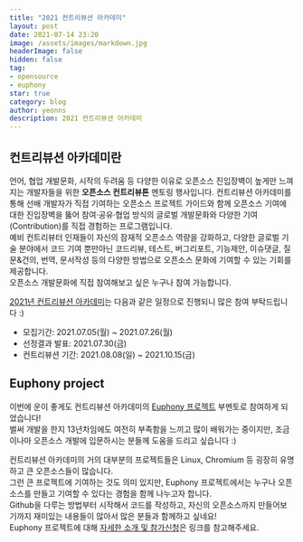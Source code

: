 ```yaml
---
title: "2021 컨트리뷰션 아카데미"
layout: post
date: 2021-07-14 23:20
image: /assets/images/markdown.jpg
headerImage: false
hidden: false
tag:
- opensource
- euphony
star: true
category: blog
author: yeonns
description: 2021 컨트리뷰션 아카데미
---
```


## 컨트리뷰션 아카데미란

언어, 협업 개발문화, 시작의 두려움 등 다양한 이유로 오픈소스 진입장벽이 높게만 느껴지는 개발자들을 위한 **오픈소스 컨트리뷰톤** 멘토링 행사입니다.   컨트리뷰션 아카데미를 통해 선배 개발자가 직접 기여하는 오픈소스 프로젝트 가이드와 함께 오픈소스 기여에 대한 진입장벽을 뚫어 참여·공유·협업 방식의 글로벌 개발문화와 다양한 기여(Contribution)를 직접 경험하는 프로그램입니다.  
예비 컨트리뷰터 인재들이 자신의 잠재적 오픈소스 역량을 강화하고, 다양한 글로벌 기술 분야에서 코드 기여 뿐만아닌 코드리뷰, 테스트, 버그리포트, 기능제안, 이슈댓글, 질문&건의, 번역, 문서작성 등의 다양한 방법으로 오픈소스 문화에 기여할 수 있는 기회를 제공합니다.  
오픈소스 개발문화에 직접 참여해보고 싶은 누구나 참여 가능합니다.  

[2021년 컨트리뷰션 아카데미][1]는 다음과 같은 일정으로 진행되니 많은 참여 부탁드립니다 :)    
* 모집기간: 2021.07.05(월) ~ 2021.07.26(월)
* 선정결과 발표: 2021.07.30(금)
* 컨트리뷰션 기간: 2021.08.08(일) ~ 2021.10.15(금)

## Euphony project

이번에 운이 좋게도 컨트리뷰션 아카데미의 [Euphony 프로젝트][2] 부멘토로 참여하게 되었습니다!  
벌써 개발을 한지 13년차임에도 여전히 부족함을 느끼고 많이 배워가는 중이지만, 조금이나마 오픈소스 개발에 입문하시는 분들께 도움을 드리고 싶습니다 :)

컨트리뷰션 아카데미의 거의 대부분의 프로젝트들은 Linux, Chromium 등 굉장히 유명하고 큰 오픈소스들이 많습니다.  
그런 큰 프로젝트에 기여하는 것도 의미 있지만, Euphony 프로젝트에서는 누구나 오픈소스를 만들고 기여할 수 있다는 경험을 함께 나누고자 합니다.  
Github을 다루는 방법부터 시작해서 코드를 작성하고, 자신의 오픈소스까지 만들어보기까지 재미있는 내용들이 많아서 많은 분들과 함께하고 싶네요!  
Euphony 프로젝트에 대해 [자세한 소개 및 참가신청][3]은 링크를 참고해주세요.


[1]: https://www.oss.kr/contribution_academy
[2]: https://github.com/designe/euphony
[3]: https://www.oss.kr/contribution_academy_project/show/0d27b7d5-dbb3-4c1f-ae83-310b5d0148e1